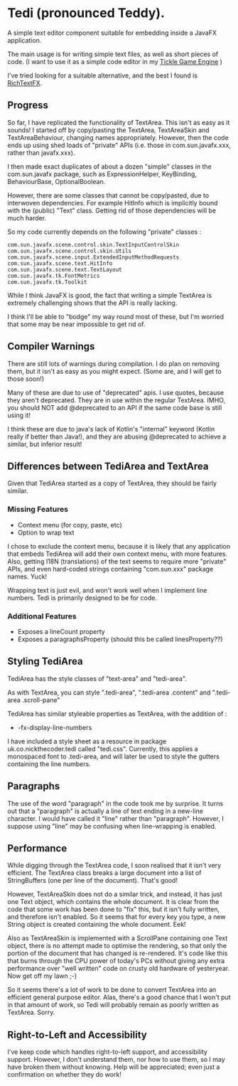 # Tedi (pronounced Teddy).

A simple text editor component suitable for embedding inside a JavaFX application.

The main usage is for writing simple text files, as well as short pieces of code.
(I want to use it as a simple code editor in my
[Tickle Game Engine](https://github.com/nickthecoder/tickle)
)

I've tried looking for a suitable alternative, and the best I found is
[RichTextFX](https://github.com/FXMisc/RichTextFX).

## Progress

So far, I have replicated the functionality of TextArea.
This isn't as easy as it sounds!
I started off by copy/pasting the TextArea, TextAreaSkin and TextAreaBehaviour, changing names appropriately.
However, then the code ends up using shed loads of "private" APIs
(i.e. those in com.sun.javafx.xxx, rather than javafx.xxx).

I then made exact duplicates of about a dozen "simple" classes in the com.sun.javafx package,
such as ExpressionHelper, KeyBinding, BehaviourBase, OptionalBoolean.

However, there are some classes that cannot be copy/pasted, due to interwoven dependencies.
For example HitInfo which is implicitly bound with the (public) "Text" class.
Getting rid of those dependencies will be much harder.

So my code currently depends on the following "private" classes :

    com.sun.javafx.scene.control.skin.TextInputControlSkin
    com.sun.javafx.scene.control.skin.Utils
    com.sun.javafx.scene.input.ExtendedInputMethodRequests
    com.sun.javafx.scene.text.HitInfo
    com.sun.javafx.scene.text.TextLayout
    com.sun.javafx.tk.FontMetrics
    com.sun.javafx.tk.Toolkit

While I think JavaFX is good, the fact that writing a simple TextArea is extremely challenging
shows that the API is really lacking.

I think I'll be able to "bodge" my way round most of these, but I'm worried that some may be
near impossible to get rid of.

## Compiler Warnings

There are still lots of warnings during compilation. I do plan on removing them, but it isn't as easy as you
might expect. (Some are, and I will get to those soon!)

Many of these are due to use of "deprecated" apis. I use quotes, because they aren't deprecated.
They are in use within the regular TextArea. IMHO, you should NOT add @deprecated to an API
if the same code base is still using it!

I think these are due to java's lack of Kotlin's "internal" keyword (Kotlin really if better than Java!),
and they are abusing @deprecated to achieve a similar, but inferior result!

## Differences between TediArea and TextArea

Given that TediArea started as a copy of TextArea, they should be fairly similar.

### Missing Features

- Context menu (for copy, paste, etc)
- Option to wrap text

I chose to exclude the context menu, because it is likely that any application that embeds TediArea will
add their own context menu, with more features. Also, getting I18N (translations) of the text seems to
require more "private" APIs, and even hard-coded strings containing "com.sun.xxx" package names. Yuck!

Wrapping text is just evil, and won't work well when I implement line numbers.
Tedi is primarily designed to be for code.

### Additional Features

- Exposes a lineCount property
- Exposes a paragraphsProperty (should this be called linesProperty??)

## Styling TediArea

TediArea has the style classes of "text-area" and "tedi-area".

As with TextArea, you can style ".tedi-area", ".tedi-area .content" and ".tedi-area .scroll-pane"

TediArea has similar styleable properties as TextArea, with the addition of :
- -fx-display-line-numbers

I have included a style sheet as a resource in package uk.co.nickthecoder.tedi called "tedi.css".
Currently, this applies a monospaced font to .tedi-area, and will later be used to style the gutters
containing the line numbers.

## Paragraphs

The use of the word "paragraph" in the code took me by surprise. It turns out that a "paragraph" is actually
a line of text ending in a new-line character.
I would have called it "line" rather than "paragraph".
However, I suppose using "line" may be confusing when line-wrapping is enabled.

## Performance

While digging through the TextArea code, I soon realised that it isn't very efficient.
The TextArea class breaks a large document into a list of StringBuffers (one per line of the document).
That's good!

However, TextAreaSkin does not do a similar trick, and instead, it has just one Text object,
which contains the whole document.
It is clear from the code that some work has been done to "fix" this, but it isn't fully
written, and therefore isn't enabled.
So it seems that for every key you type, a new String object is created containing the whole document. Eek!

Also as TextAreaSkin is implemented with a ScrollPane containing one Text object, there is no attempt
made to optimise the rendering, so that only the portion of the document that has changed is re-rendered.
It's code like this that burns through the CPU power of today's PCs without giving any extra performance
over "well written" code on crusty old hardware of yesteryear. Now get off my lawn ;-)

So it seems there's a lot of work to be done to convert TextArea into an efficient general purpose editor.
Alas, there's a good chance that I won't put in that amount of work, so Tedi will probably remain
as poorly written as TextArea. Sorry.

## Right-to-Left and Accessibility

I've keep code which handles right-to-left support, and accessibility support.
However, I don't understand them, nor how to use them, so I may have broken them without knowing.
Help will be appreciated; even just a confirmation on whether they do work!
